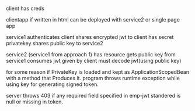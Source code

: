 client
has creds

clientapp
if written in html can be deployed with service2
or single page app 

service1
authenticates client
shares encrypted jwt to client
has secret privatekey
shares public key to service2

service2 (service1 from approach 1)
has resource
gets public key from service1
consumes jwt given by client
must decode jwt(using public key)

for some reason if PrivateKey is loaded and kept as ApplicationScopedBean with a method that Produces it.
program throws runtime exception while using key for generating signed token.

server throws 403 if any required field specified in emp-jwt standered is null or missing in token.